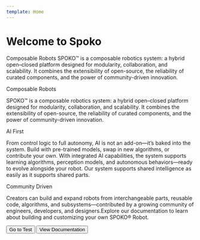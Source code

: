 ```yaml
---
template: Home
---
```


# Welcome to Spoko

<cards>

  <CardHeader>
    <CardTitle>Composable Robots</CardTitle>
    <CardDescription>SPOKO™ is a composable robotics system: a hybrid open–closed platform designed for modularity, collaboration, and scalability. It combines the extensibility of open-source, the reliability of curated components, and the power of community-driven innovation. </CardDescription>
  </CardHeader>

Composable Robots

SPOKO™ is a composable robotics system: a hybrid open–closed platform designed for modularity, collaboration, and scalability. It combines the extensibility of open-source, the reliability of curated components, and the power of community-driven innovation. 

AI First

From control logic to full autonomy, AI is not an add-on—it’s baked into the system. Build with pre-trained models, swap in new algorithms, or contribute your own. With integrated AI capabilities, the system supports learning algorithms, perception models, and autonomous behaviors—ready to evolve alongside your robot. Our system supports shared intelligence as easily as it supports shared parts.

Community Driven

Creators can build and expand robots from interchangeable parts, reusable code, algorithms, and subsystems—contributed by a growing community of engineers, developers, and designers.Explore our documentation to learn about building and customizing your own SPOKO® Robot.
</cards>

<buttons>
  <button href="/test" variant="primary">Go to Test</button>
  <button href="/docs" variant="secondary">View Documentation</button>
</buttons>

